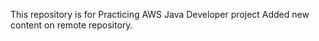 This repository is for Practicing  AWS Java Developer project
Added new content on remote repository.

